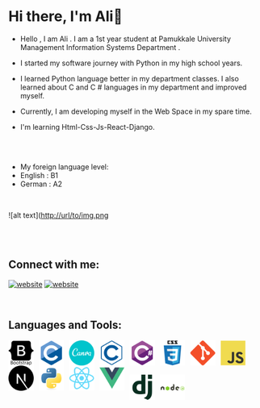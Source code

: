 # Hi there, I'm Ali👋

* Hello , I am Ali . I am a 1st year student at Pamukkale University Management Information Systems Department .

* I started my software journey with Python in my high school years.

* I learned Python language better in my department classes. I also learned about C and C # languages ​​in my department and improved myself.

* Currently, I am developing myself in the Web Space in my spare time.
* I'm learning Html-Css-Js-React-Django.
<br>
<br>

* My foreign language level:
* English : B1
* German : A2


<br>

![alt text]([http://url/to/img.png](https://github.com/devicons/devicon/blob/v2.14.0/icons/bootstrap/bootstrap-plain-wordmark.svg](https://media.giphy.com/media/v1.Y2lkPTc5MGI3NjExMDk4NDM2YTEyYmM4ZGZjOTY5OTJhYTYwNzQwNDI2NzRiMjMyNjYyZSZjdD1n/YW1g39jepet2t5bcSh/giphy.gif))


<br>
<br>

## Connect with me:


[![website](./img/linkedin-dark.svg)](https://www.linkedin.com/in/alisuntur/) 
[![website](./img/instagram-dark.svg)](https://www.instagram.com/alisuntur/) 

<br> 

## Languages and Tools:

<img align="left" alt="Bootstrap" width="50px" src="https://github.com/devicons/devicon/blob/v2.14.0/icons/bootstrap/bootstrap-plain-wordmark.svg" style="padding-right:10px;" />
<img align="left" alt="C" width="50px" src="https://github.com/devicons/devicon/blob/v2.14.0/icons/c/c-original.svg" style="padding-right:10px;"/>
<img align="left" alt="Canva" width="50px" src="https://github.com/devicons/devicon/blob/v2.14.0/icons/canva/canva-original.svg" style="padding-right:10px;"/>
<img align="left" alt="C" width="50px" src="https://github.com/devicons/devicon/blob/v2.14.0/icons/c/c-line.svg" style="padding-right:10px;"/>
<img align="left" alt="C#" width="50px" src="https://github.com/devicons/devicon/blob/v2.14.0/icons/csharp/csharp-original.svg" style="padding-right:10px;"/>
<img align="left" alt="CSS3" width="50px" src="https://github.com/devicons/devicon/blob/v2.14.0/icons/css3/css3-original-wordmark.svg" style="padding-right:10px;"/>
<img align="left" alt="Git" width="50px" src="https://github.com/devicons/devicon/blob/v2.14.0/icons/git/git-original.svg" style="padding-right:10px;"/>
<img align="left" alt="Javacript" width="50px" src="https://github.com/devicons/devicon/blob/v2.14.0/icons/javascript/javascript-original.svg" style="padding-right:10px;"/>
<img align="left" alt="Next Js" width="50px" src="https://github.com/devicons/devicon/blob/v2.14.0/icons/nextjs/nextjs-original.svg" style="padding-right:10px;"/>
<img align="left" alt="Python" width="50px" src="https://github.com/devicons/devicon/blob/v2.14.0/icons/python/python-original.svg" style="padding-right:10px;"/>
<img align="left" alt="React" width="50px" src="https://github.com/devicons/devicon/blob/v2.14.0/icons/react/react-original.svg" style="padding-right:10px;"/>
<img align="left" alt="Vue Js" width="50px" src="https://github.com/devicons/devicon/blob/v2.14.0/icons/vuejs/vuejs-original.svg" style="padding-right:10px;"/>

<br>
<br>
<br>
<br>

<img align="left" alt="Django" width="50px" src="https://github.com/devicons/devicon/blob/v2.14.0/icons/django/django-plain.svg" style="padding-right:10px;"/>
<img align="left" alt="Node Js" width="50px" src="https://github.com/devicons/devicon/blob/v2.14.0/icons/nodejs/nodejs-original-wordmark.svg" style="padding-right:10px;"/>
